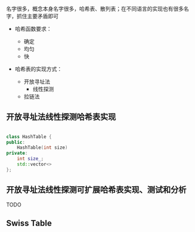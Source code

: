 名字很多，概念本身名字很多，哈希表、散列表；在不同语言的实现也有很多名字，抓住主要矛盾即可

+ 哈希函数要求：
	+ 确定
	+ 均匀
	+ 快

+ 哈希表的实现方式：
	+ 开放寻址法
		+ 线性探测
	+ 拉链法

## 开放寻址法线性探测哈希表实现

```cpp
		
class HashTable {
public:
	HashTable(int size)
private:
	int size_;
	std::vector<>
};
```

## 开放寻址法线性探测可扩展哈希表实现、测试和分析

TODO

## Swiss Table
